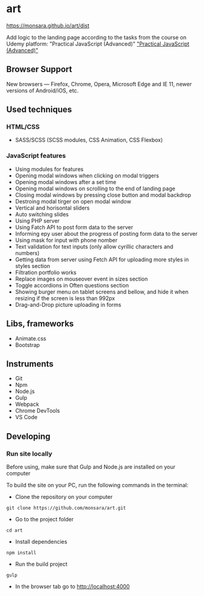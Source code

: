 # art

https://monsara.github.io/art/dist

Add logic to the landing page according to the tasks from the course on Udemy
platform: "Practical JavaScript (Advanced)"
["Practical JavaScript (Advanced)"](https://www.udemy.com/course/javascript_practice/)

## Browser Support

New browsers — Firefox, Chrome, Opera, Microsoft Edge and IE 11, newer versions
of Android/iOS, etc.

## Used techniques

### HTML/CSS

-   SASS/SCSS (SCSS modules, CSS Animation, CSS Flexbox)

### JavaScript features

-   Using modules for features
-   Opening modal windows when clicking on modal triggers
-   Opening modal windows after a set time
-   Opening modal windows on scrolling to the end of landing page
-   Сlosing modal windows by pressing close button and modal backdrop
-   Destroing modal tirger on open modal window
-   Vertical and horisontal sliders
-   Auto switching slides
-   Using PHP server
-   Using Fatch API to post form data to the server
-   Informing еру user about the progress of posting form data to the server
-   Using mask for input with phone nomber
-   Text validation for text inputs (only allow cyrillic characters and numbers)
-   Getting data from server using Fetch API for uploading more styles in styles
    section
-   Filtration portfolio works
-   Replace images on mouseover event in sizes section
-   Toggle accordions in Often questions section
-   Showing burger menu on tablet screens and bellow, and hide it when resizing
    if the screen is less than 992px
-   Drag-and-Drop picture uploading in forms

## Libs, frameworks

-   Animate.css
-   Bootstrap

## Instruments

-   Git
-   Npm
-   Node.js
-   Gulp
-   Webpack
-   Chrome DevTools
-   VS Code

## Developing

### Run site locally

Before using, make sure that Gulp and Node.js are installed on your computer

To build the site on your PC, run the following commands in the terminal:

-   Clone the repository on your computer

```shell
git clone https://github.com/monsara/art.git
```

-   Go to the project folder

```shell
cd art
```

-   Install dependencies

```shell
npm install
```

-   Run the build project

```shell
gulp
```

-   In the browser tab go to [http://localhost:4000](http://localhost:4000)
